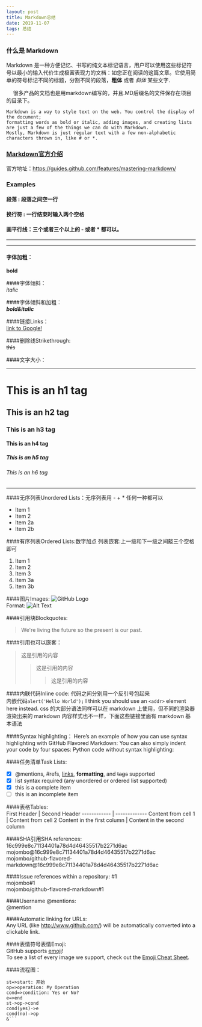 ```yaml
---
layout: post
title: Markdown总结
date: 2019-11-07 
tags: 总结    
---
```



### 什么是 Markdown  
 
   Markdown 是一种方便记忆、书写的纯文本标记语言，用户可以使用这些标记符号以最小的输入代价生成极富表现力的文档：如您正在阅读的这篇文章。它使用简单的符号标记不同的标题，分割不同的段落，**粗体** 或者 *斜体* 某些文字.

　 很多产品的文档也是用markdown编写的，并且.MD后缀名的文件保存在项目的目录下。    

    Markdown is a way to style text on the web. You control the display of the document; 
    formatting words as bold or italic, adding images, and creating lists are just a few of the things we can do with Markdown.
    Mostly, Markdown is just regular text with a few non-alphabetic characters thrown in, like # or *.                         
 
### [Markdown官方介绍](https://guides.github.com/features/mastering-markdown/)
官方地址：https://guides.github.com/features/mastering-markdown/

### Examples  

 #### 段落 : 段落之间空一行  
         
 #### 换行符 : 一行结束时输入两个空格                 
       
 #### 画平行线：三个或者三个以上的 - 或者 * 都可以。  
 ***  
 *****    

 #### 字体加粗：  
 **bold**  
  
 ####字体倾斜：   
 *italic*  
    
 ####字体倾斜和加粗：    
 ***bold&italic***  

 ####链接Links：  
 [link to Google!](http://google.com)  
    
 ####删除线Strikethrough:  
 ~~this~~  

 ####文字大小：  
 ****
 # This is an h1 tag
 ## This is an h2 tag
 ### This is an h3 tag 
 #### This is an h4 tag 
 ##### This is an h5 tag 
 ###### This is an h6 tag 
 ****

 ####无序列表Unordered Lists：无序列表用 - + * 任何一种都可以  
 * Item 1
 * Item 2
  * Item 2a
  * Item 2b 
  
 ####有序列表Ordered Lists:数字加点   列表嵌套:上一级和下一级之间敲三个空格即可  
 1. Item 1
 1. Item 2
 1. Item 3
   1. Item 3a
   1. Item 3b

 ####图片Images: 
 ![GitHub Logo](/images/logo.png)  
 Format: ![Alt Text](url)  

 ####引用块Blockquotes:
 > We're living the future so
 > the present is our past.  

 ####引用也可以嵌套：  
 > 这是引用的内容
 >> 这是引用的内容  
 >>> 这是引用的内容  


 ####内联代码Inline code:  代码之间分别用一个反引号包起来  
 内嵌代码`alert('Hello World');`
 I think you should use an `<addr>` element here instead.
 css 的大部分语法同样可以在 markdown 上使用，但不同的渲染器渲染出来的 markdown 内容样式也不一样，下面这些链接里面有 markdown 基本语法

 ####Syntax highlighting：
 Here’s an example of how you can use syntax highlighting with GitHub Flavored Markdown:
 You can also simply indent your code by four spaces:
 Python code without syntax highlighting:
        
 ####任务清单Task Lists:  
 - [x] @mentions, #refs, [links](), **formatting**, and <del>tags</del> supported
 - [x] list syntax required (any unordered or ordered list supported)
 - [x] this is a complete item
 - [ ] this is an incomplete item

 ####表格Tables:  
 First Header | Second Header 
 ------------ | -------------
 Content from cell 1 | Content from cell 2
 Content in the first column | Content in the second column


####SHA引用SHA references:  
16c999e8c71134401a78d4d46435517b2271d6ac  
mojombo@16c999e8c71134401a78d4d46435517b2271d6ac  
mojombo/github-flavored-markdown@16c999e8c71134401a78d4d46435517b2271d6ac  

####Issue references within a repository:
#1  
mojombo#1  
mojombo/github-flavored-markdown#1  

####Username @mentions:  
@mention

####Automatic linking for URLs:  
Any URL (like http://www.github.com/) will be automatically converted into a clickable link.

####表情符号表情Emoji:  
GitHub supports [emoji](https://help.github.com/en/github/writing-on-github/basic-writing-and-formatting-syntax#using-emoji)!  
To see a list of every image we support, check out the [Emoji Cheat Sheet](https://github.com/ikatyang/emoji-cheat-sheet/blob/master/README.md).

####流程图：  
```flow
st=>start: 开始
op=>operation: My Operation
cond=>condition: Yes or No?
e=>end
st->op->cond
cond(yes)->e
cond(no)->op
&```